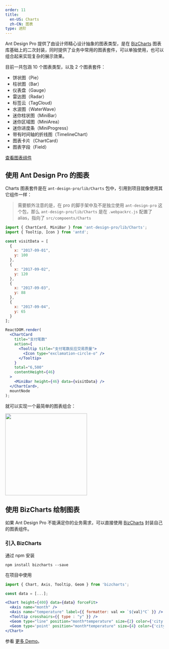 ```yaml
---
order: 11
title:
  en-US: Charts
  zh-CN: 图表
type: 进阶
---
```


Ant Design Pro 提供了由设计师精心设计抽象的图表类型，是在 [BizCharts](https://github.com/alibaba/BizCharts) 图表库基础上的二次封装，同时提供了业务中常用的图表套件，可以单独使用，也可以组合起来实现复杂的展示效果。

目前一共包涵 10 个图表类型，以及 2 个图表套件：

* 饼状图（Pie）
* 柱状图（Bar）
* 仪表盘（Gauge）
* 雷达图（Radar）
* 标签云（TagCloud）
* 水波图（WaterWave）
* 迷你柱状图（MiniBar）
* 迷你区域图（MiniArea）
* 迷你进度条（MiniProgress）
* 带有时间轴的折线图（TimelineChart）
* 图表卡片（ChartCard）
* 图表字段（Field）

[查看图表组件](http://pro.ant.design/components/Charts)

## 使用 Ant Design Pro 的图表

Charts 图表套件是在 `ant-design-pro/lib/Charts` 包中，引用到项目就像使用其它组件一样：

> 需要额外注意的是，在 pro 的脚手架中及不是独立使用 `ant-design-pro` 这个包，那么 `ant-design-pro/lib/Charts` 是在 `.webpackrc.js` 配置了 alias，指向了 `src/compoents/Charts`

```jsx
import { ChartCard, MiniBar } from 'ant-design-pro/lib/Charts';
import { Tooltip, Icon } from 'antd';

const visitData = [
  {
    x: "2017-09-01",
    y: 100
  },
  {
    x: "2017-09-02",
    y: 120
  },
  {
    x: "2017-09-03",
    y: 88
  },
  {
    x: "2017-09-04",
    y: 65
  }
];

ReactDOM.render(
  <ChartCard
    title="支付笔数"
    action={
      <Tooltip title="支付笔数反应交易质量">
        <Icon type="exclamation-circle-o" />
      </Tooltip>
    }
    total="6,500"
    contentHeight={46}
  >
    <MiniBar height={46} data={visitData} />
  </ChartCard>,
  mountNode
);
```

就可以实现一个最简单的图表组合：

<img width="260" src="https://gw.alipayobjects.com/zos/rmsportal/yzmUFELvhCXXhsIRZOLT.png" />

## 使用 BizCharts 绘制图表

如果 Ant Design Pro 不能满足你的业务需求，可以直接使用 [BizCharts](https://github.com/alibaba/BizCharts) 封装自己的图表组件。

### 引入 BizCharts

通过 npm 安装

```
npm install bizcharts --save
```

在项目中使用

```jsx
import { Chart, Axis, Tooltip, Geom } from 'bizcharts';

const data = [...];

<Chart height={400} data={data} forceFit>
  <Axis name="month" />
  <Axis name="temperature" label={{ formatter: val => `${val}°C` }} />
  <Tooltip crosshairs={{ type : "y" }} />
  <Geom type="line" position="month*temperature" size={2} color={'city'} />
  <Geom type='point' position="month*temperature" size={4} color={'city'} />
</Chart>
```

参看 [更多 Demo](https://alibaba.github.io/BizCharts/demo.html)。
